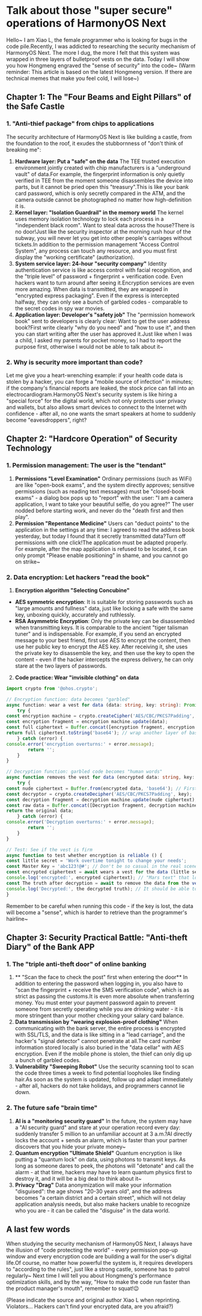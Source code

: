 # Talk about those "super secure" operations of HarmonyOS Next

Hello~ I am Xiao L, the female programmer who is looking for bugs in the code pile.Recently, I was addicted to researching the security mechanism of HarmonyOS Next. The more I dug, the more I felt that this system was wrapped in three layers of bulletproof vests on the data. Today I will show you how Hongmeng engraved the "sense of security" into the code~ (Warm reminder: This article is based on the latest Hongmeng version. If there are technical memes that make you feel cold, I will lose~)


## Chapter 1: The "Four Beams and Eight Pillars" of the Safe Castle

### 1. "Anti-thief package" from chips to applications
The security architecture of HarmonyOS Next is like building a castle, from the foundation to the roof, it exudes the stubbornness of "don't think of breaking me":
1. **Hardware layer: Put a "safe" on the data**
The TEE trusted execution environment jointly created with chip manufacturers is a "underground vault" of data.For example, the fingerprint information is only quietly verified in TEE from the moment someone disassembles the device into parts, but it cannot be pried open this "treasury".This is like your bank card password, which is only secretly compared in the ATM, and the camera outside cannot be photographed no matter how high-definition it is.
2. **Kernel layer: "Isolation Guardrail" in the memory world**
The kernel uses memory isolation technology to lock each process in a "independent black room". Want to steal data across the house?There is no door!Just like the security inspector at the morning rush hour of the subway, you will never let you get into other people's carriages without tickets.In addition to the permission management "Access Control System", any process can touch any resource, and you must first display the "working certificate" (authorization).
3. **System service layer: 24-hour "security company"**
Identity authentication service is like access control with facial recognition, and the "triple level" of password + fingerprint + verification code. Even hackers want to turn around after seeing it.Encryption services are even more amazing. When data is transmitted, they are wrapped in "encrypted express packaging". Even if the express is intercepted halfway, they can only see a bunch of garbled codes - comparable to the secret codes in spy war movies.
4. **Application layer: Developer's "safety job"**
The "permission homework book" sent to developers is clearly clear: Want to get the user address book?First write clearly "why do you need" and "how to use it", and then you can start writing after the user has approved it.Just like when I was a child, I asked my parents for pocket money, so I had to report the purpose first, otherwise I would not be able to talk about it~

### 2. Why is security more important than code?
Let me give you a heart-wrenching example: if your health code data is stolen by a hacker, you can forge a "mobile source of infection" in minutes; if the company's financial reports are leaked, the stock price can fall into an electrocardiogram.HarmonyOS Next's security system is like hiring a "special force" for the digital world, which not only protects user privacy and wallets, but also allows smart devices to connect to the Internet with confidence - after all, no one wants the smart speakers at home to suddenly become "eavesdroppers", right?


## Chapter 2: "Hardcore Operation" of Security Technology

### 1. Permission management: The user is the "tendant"
1. **Permissions "Level Examination"**
Ordinary permissions (such as WiFi) are like "open-book exams", and the system directly approves; sensitive permissions (such as reading text messages) must be "closed-book exams" - a dialog box pops up to "report" with the user: "I am a camera application, I want to take your beautiful selfie, do you agree?" The user nodded before starting work, and never do the "death first and then play".
2. **Permission "Repentance Medicine"**
Users can "deduct points" to the application in the settings at any time: I agreed to read the address book yesterday, but today I found that it secretly transmitted data?Turn off permissions with one click!The application must be adapted properly. For example, after the map application is refused to be located, it can only prompt "Please enable positioning" in shame, and you cannot go on strike~

### 2. Data encryption: Let hackers "read the book"
1. **Encryption algorithm "Selecting Concubine"**
- **AES symmetric encryption**: It is suitable for storing passwords such as "large amounts and fullness" data, just like locking a safe with the same key, unboxing quickly, accurately and ruthlessly.
- **RSA Asymmetric Encryption**: Only the private key can be disassembled when transmitting keys. It is comparable to the ancient "tiger talisman tuner" and is indispensable.
For example, if you send an encrypted message to your best friend, first use AES to encrypt the content, then use her public key to encrypt the AES key. After receiving it, she uses the private key to disassemble the key, and then use the key to open the content - even if the hacker intercepts the express delivery, he can only stare at the two layers of passwords.
2. **Code practice: Wear "invisible clothing" on data**
```typescript
import crypto from '@ohos.crypto';

// Encryption function: data becomes "garbled"
async function: wear a vest for data (data: string, key: string): Promise<string> {
    try {
const encryption machine = crypto.createCipher('AES/CBC/PKCS7Padding', key);
const encryption fragment = encryption machine.update(data);
const full ciphertext = Buffer.concat([encryption fragment, encryption machine.final()]);
return full ciphertext.toString('base64'); // wrap another layer of base64 "disguise"
    } catch (error) {
console.error('encryption overturns:' + error.message);
        return '';
    }
}

// Decryption function: garbled code becomes "human words"
async function removes the vest for data (encrypted data: string, key: string): Promise<string> {
    try {
const nude ciphertext = Buffer.from(encrypted data, 'base64'); // First tear the base64 disguise
const decryptor = crypto.createDecipher('AES/CBC/PKCS7Padding', key);
const decryption fragment = decryption machine.update(nude ciphertext);
const raw data = Buffer.concat([Decryption fragment, decryption machine.final()]).toString();
return the original data;
    } catch (error) {
console.error('Decryption overturns:' + error.message);
        return '';
    }
}

// Test: See if the vest is firm
async function to test whether encryption is reliable () {
const little secret = 'Work overtime tonight to change your needs';
const Master Key = 'abc123!@#'; // Don't be so casual in the real scene!
const encrypted ciphertext = await wears a vest for the data (little secret, master key);
console.log('encrypted:', encrypted ciphertext); // "Mars text" that looks like garbled
const The truth after decryption = await to remove the data from the vest (encrypted ciphertext, master key);
console.log('Decrypted:', the decrypted truth); // It should be able to turn back to "overtime work to change the need"... right?
}
```
Remember to be careful when running this code - if the key is lost, the data will become a "sense", which is harder to retrieve than the programmer's hairline~


## Chapter 3: Security Practical Battle: "Anti-theft Diary" of the Bank APP

### 1. The "triple anti-theft door" of online banking
1. ** "Scan the face to check the post" first when entering the door**
In addition to entering the password when logging in, you also have to "scan the fingerprint + receive the SMS verification code", which is as strict as passing the customs.It is even more absolute when transferring money. You must enter your payment password again to prevent someone from secretly operating while you are drinking water - it is more stringent than your mother checking your salary card balance.
2. **Data transmission by "wearing explosion-proof clothing"**
When communicating with the bank server, the entire process is encrypted with SSL/TLS, and the data is like sitting in a "lead carriage", and the hacker's "signal detector" cannot penetrate at all.The card number information stored locally is also buried in the "data cellar" with AES encryption. Even if the mobile phone is stolen, the thief can only dig up a bunch of garbled codes.
3. **Vulnerability "Sweeping Robot"**
Use the security scanning tool to scan the code three times a week to find potential loopholes like finding hair.As soon as the system is updated, follow up and adapt immediately - after all, hackers do not take holidays, and programmers cannot lie down.

### 2. The future safe "brain time"
1. **AI is a "monitoring security guard"**
In the future, the system may have a "AI security guard" and stare at your operation record every day: suddenly transfer 5 million to an unfamiliar account at 3 a.m.?AI directly locks the account + sends an alarm, which is faster than your partner discovers that you hide your private money~
2. **Quantum encryption "Ultimate Shield"**
Quantum encryption is like putting a "quantum lock" on data, using photons to transmit keys. As long as someone dares to peek, the photons will "detonate" and call the alarm - at that time, hackers may have to learn quantum physics first to destroy it, and it will be a big deal to think about it~
3. **Privacy "Drag"**
Data anonymization will make your information "disguised": the age shows "20-30 years old", and the address becomes "a certain district and a certain street", which will not delay application analysis needs, but also make hackers unable to recognize who you are - it can be called the "disguise" in the data world.


## A last few words
When studying the security mechanism of HarmonyOS Next, I always have the illusion of "code protecting the world" - every permission pop-up window and every encryption code are building a wall for the user's digital life.Of course, no matter how powerful the system is, it requires developers to "according to the rules", just like a strong castle, someone has to patrol regularly~ Next time I will tell you about Hongmeng's performance optimization skills, and by the way, "How to make the code run faster than the product manager's mouth", remember to squat!😉

(Please indicate the source and original author Xiao L when reprinting. Violators... Hackers can't find your encrypted data, are you afraid?)
